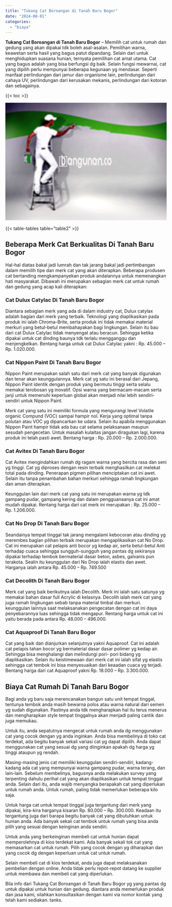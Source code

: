 ```yaml
---
title: "Tukang Cat Boroangan di Tanah Baru Bogor"
date: "2024-08-01"
categories: 
  - "biaya"
---
```


**Tukang Cat Boroangan di Tanah Baru Bogor** – Memilih cat untuk rumah dan gedung yang akan dipakai tdk boleh asal-asalan. Pemilihan warna, keawetan serta hasil yang bagus patut dipandang. Selain dari untuk menghidupkan suasana hunian, ternyata pemilihan cat amat utama. Cat yang bagus adalah yang bisa berfungsi dg baik. Selain fungsi mewarnai, cat yang dipilih perlu mempunyai beberapa kegunaan yg mendasar. Seperti manfaat perlindungan dari jamur dan organisme lain, perlindungan dari cahaya UV, perlindungan dari kerusakan mekanis, perlindungan dari kotoran dan sebagainya.

{{< toc >}}

![Tukang Cat Boroangan di Tanah Baru Bogor](/images/jasa-cat-murah15.png)

{{< table-tables table="table2" >}}

## Beberapa Merk Cat Berkualitas Di Tanah Baru Bogor

Hal-hal diatas bakal jadi lumrah dan tak jarang bakal jadi pertimbangan dalam memilih tipe dan merk cat yang akan diterapkan. Beberapa produsen cat bertanding mengkampanyekan produk andalannya untuk memenangkan hati masyarakat. Dibawah ini merupakan sebagian merk cat untuk rumah dan gedung yang acap kali diterapkan:

### Cat Dulux Catylac Di Tanah Baru Bogor

Diantara sebagian merk yang ada di dalam industry cat, Dulux catylax adalah bagian dari merk yang terbaik. Teknologi yang diaplikasikan pada produk ini ialah Chroma-Brite, serta produk ini tidak memakai material merkuri yang betul-betul membahayakan bagi lingkungan. Selain itu bau dari cat Dulux Catylac tidak menyengat atau beracun. Sehingga ketika dipakai untuk cat dinding baunya tdk terlalu mengganggu dan menjengkelkan. Bentang harga untuk cat Dulux Catylac yakni : Rp. 45.000 – Rp. 1.020.000.

### Cat Nippon Paint Di Tanah Baru Bogor

Nippon Paint merupakan salah satu dari merk cat yang banyak digunakan dan tenar akan keunggulannya. Merk cat yg satu ini berasal dari Jepang, Nippon Paint identik dengan produk yang bermutu tinggi serta selalu memakai terobosan yg inovatif. Opsi warna yang bermacam-macam serta janji untuk memenuhi keperluan global akan menjadi nilai lebih sendiri-sendiri untuk Nippon Paint.

Merk cat yang satu ini memiliki formula yang mengurangi level Volatile organic Compund (VOC) sampai hampir nol. Kerja yang optimal tanpa polutan atau VOC yg dipancarkan ke udara. Selain itu apabila menggunakan Nippon Paint hampir tidak ada bau cat selama pelaksanaan maupun sesudah pengecetan. Untuk masalah kulaitas jangan diragukan lagi, karena produk ini telah pasti awet. Bentang harga : Rp. 20.000 – Rp. 2.000.000.

### Cat Avitex Di Tanah Baru Bogor

Cat Avitex mengindahkan rumah dg ragam warna yang bercita rasa dan seni yg tinggi. Cat yg diproses dengan resin terbaik menghasilkan cat melekat total pada dinding. Penerapan pigmen pilihan menciptakan cat ini awet. Selain itu tanpa penambahan bahan merkuri sehingga ramah lingkungan dan aman diterapkan.

Keunggulan lain dari merk cat yang satu ini merupakan warna yg tdk gampang pudar, gampang kering dan dalam pengguanaanya cat ini amat mudah dipakai. Rentang harga dari cat merk ini merupakan : Rp. 25.000 – Rp. 1.206.000.

### Cat No Drop Di Tanah Baru Bogor

Seandainya tempat tinggal tak jarang mengalami kebocoran atau dinding yg merembes bagian pilihan terbaik merupakan mengaplikasikan cat No Drop. Cat ini merupakan cat pelapis anti bocor yg kedap air, serta betul-betul Anti terhadap cuaca sehingga sungguh-sungguh yang pantas dg sekiranya dipakai terhadap tembok bermaterial dasar beton, asbes, galvanis pun terakota. Sealin itu keunggulan dari No Drop ialah elastis dan awet. Harganya ialah antara Rp. 45.000 – Rp. 749.500

### Cat Decolith Di Tanah Baru Bogor

Merk cat yang baik berikutnya ialah Decolith. Merk ini ialah satu satunya yg memakai bahan dasar full Acrylic di kelasnya. Decolih ialah merk cat yang juga ramah lingkungan sebab tanpa material timbal dan merkuri. keunggulan lainnya saat melaksanakan pengecatan dengan cat ini daya penyebarannya luas sehingga tidak mengapur. Rentang harga untuk cat ini yaitu berada pada antara Rp. 48.000 – 496.000.

### Cat Aquaproof Di Tanah Baru Bogor

Cat yang baik dan dianjurkan selanjutnya yakni Aquaproof. Cat ini adalah cat pelapis tahan bocor yg bermaterial dasar dasar polimer yg kedap air. Sehingga bisa menghalangi dan melindungi pori- pori bidang yg diaplikasikan. Selain itu keistimewaan dari merk cat ini ialah sifat yg elastis sehingga cat tembok ini bisa menyesuaikan dari keaadan cuaca yg terjadi. Bentang harga dari cat Aquaproof yakni Rp. 18.000 – Rp. 3.300.000.

## Biaya Cat Rumah Di Tanah Baru Bogor

Bagi anda yg baru saja merencanakan bangun satu unit tempat tinggal, tentunya tembok anda masih bewarna polos atau warna natural dari semen yg sudah digunakan. Pastinya anda tdk mengharapkan hal itu terus menerus dan mengharapkan style tempat tinggalnya akan menjadi paling cantik dan juga memukau.

Untuk itu, anda sepatutnya mengecat untuk rumah anda dg menggunakan cat yang cocok dengan yg anda inginkan. Anda bisa membelinya di toko cat terdekat, ada begitu banyak sekali variasi cat yg dapat dipilih. Anda dapat menggunakan cat yang sesuai dg yang diinginkan apakah dg harga yg tinggi ataupun yg rendah.

Masing-masing jenis cat memiliki keunggulan sendiri-sendiri, kadang-kadang ada cat yang mempunyai warna gampang pudar, warna terang, dan lain-lain. Sebelum membelinya, bagusnya anda melakukan survey yang terpenting dahulu perihal cat yang akan diaplikasikan untuk tempat tinggal anda. Selain dari itu, anda wajib menyangka berapakah cat yang diperlukan untuk rumah anda. Untuk rumah, paling tidak memerlukan beberapa kilo saja.

Untuk harga cat untuk tempat tinggal juga tergantung dari merk yang dipakai, kira-kira harganya kisaran Rp. 80.000 – Rp. 300.000. Keadaan itu tergantung juga dari barapa begitu banyak cat yang dibutuhkan untuk hunian anda. Ada banyak sekali cat tembok untuk rumah yang bisa anda pilih yang sesuai dengan keinginan anda sendiri.

Untuk anda yang berkeinginan membeli cat untuk hunian dapat memperolehnya di kios terdekat kami. Ada banyak sekali tok cat yang memasarkan cat untuk rumah. Pilih yang cocok dengan yg diharapkan dan yang cocok dg dengan keperluan untuk cat untuk rumah.

Selain membeli cat di kios terdekat, anda juga dapat melaksanakan pembelian dengan online. Anda tidak perlu repot-repot datang ke supplier untuk membawa dan membeli cat yang diperlukan.

Bila info dari Tukang Cat Boroangan di Tanah Baru Bogor yg yang pantas dg untuk dipakai untuk hunian dan gedung. diantara anda memerlukan produk dan jasa kami, silahkan konsultasikan dengan kami via nomor kontak yang telah kami sediakan. tanks.
